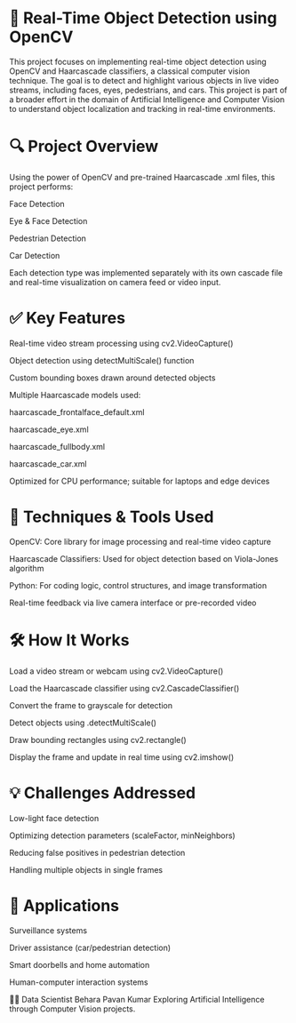 # 🎯 Real-Time Object Detection using OpenCV 
This project focuses on implementing real-time object detection using OpenCV and Haarcascade classifiers, a classical computer vision technique. The goal is to detect and highlight various objects in live video streams, including faces, eyes, pedestrians, and cars. This project is part of a broader effort in the domain of Artificial Intelligence and Computer Vision to understand object localization and tracking in real-time environments.

# 🔍 Project Overview
Using the power of OpenCV and pre-trained Haarcascade .xml files, this project performs:

Face Detection

Eye & Face Detection

Pedestrian Detection

Car Detection

Each detection type was implemented separately with its own cascade file and real-time visualization on camera feed or video input.

# ✅ Key Features
Real-time video stream processing using cv2.VideoCapture()

Object detection using detectMultiScale() function

Custom bounding boxes drawn around detected objects

Multiple Haarcascade models used:

haarcascade_frontalface_default.xml

haarcascade_eye.xml

haarcascade_fullbody.xml

haarcascade_car.xml

Optimized for CPU performance; suitable for laptops and edge devices

# 🧠 Techniques & Tools Used
OpenCV: Core library for image processing and real-time video capture

Haarcascade Classifiers: Used for object detection based on Viola-Jones algorithm

Python: For coding logic, control structures, and image transformation

Real-time feedback via live camera interface or pre-recorded video

# 🛠️ How It Works
Load a video stream or webcam using cv2.VideoCapture()

Load the Haarcascade classifier using cv2.CascadeClassifier()

Convert the frame to grayscale for detection

Detect objects using .detectMultiScale()

Draw bounding rectangles using cv2.rectangle()

Display the frame and update in real time using cv2.imshow()

# 💡 Challenges Addressed
Low-light face detection

Optimizing detection parameters (scaleFactor, minNeighbors)

Reducing false positives in pedestrian detection

Handling multiple objects in single frames

# 🎯 Applications
Surveillance systems

Driver assistance (car/pedestrian detection)

Smart doorbells and home automation

Human-computer interaction systems

🧑‍💻 Data Scientist
Behara Pavan Kumar
Exploring Artificial Intelligence through Computer Vision projects.
